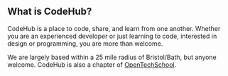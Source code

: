 <div class="inner">
  <h2>What is CodeHub?</h2>
<p>CodeHub is a place to code, share, and learn from one another.  Whether you are an experienced developer or just learning to code, interested in design or programming, you are more than welcome.</p>
<p>We are largely based within a 25 mile radius of Bristol/Bath, but anyone welcome. CodeHub is also a chapter of <a href="http://www.opentechschool.org/">OpenTechSchool</a>.</p>
</div>
